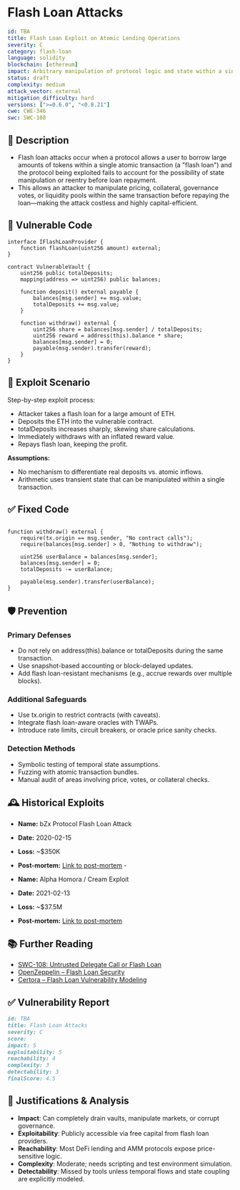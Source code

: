 # Flash Loan Attacks

```YAML
id: TBA
title: Flash Loan Exploit on Atomic Lending Operations
severity: C
category: flash-loan
language: solidity
blockchain: [ethereum]
impact: Arbitrary manipulation of protocol logic and state within a single transaction
status: draft
complexity: medium
attack_vector: external
mitigation_difficulty: hard
versions: [">=0.6.0", "<0.8.21"]
cwe: CWE-346
swc: SWC-108
```

## 📝 Description

- Flash loan attacks occur when a protocol allows a user to borrow large amounts of tokens within a single atomic transaction (a "flash loan") and the protocol being exploited fails to account for the possibility of state manipulation or reentry before loan repayment. 
- This allows an attacker to manipulate pricing, collateral, governance votes, or liquidity pools within the same transaction before repaying the loan—making the attack costless and highly capital-efficient.

## 🚨 Vulnerable Code

```solidity
interface IFlashLoanProvider {
    function flashLoan(uint256 amount) external;
}

contract VulnerableVault {
    uint256 public totalDeposits;
    mapping(address => uint256) public balances;

    function deposit() external payable {
        balances[msg.sender] += msg.value;
        totalDeposits += msg.value;
    }

    function withdraw() external {
        uint256 share = balances[msg.sender] / totalDeposits;
        uint256 reward = address(this).balance * share;
        balances[msg.sender] = 0;
        payable(msg.sender).transfer(reward);
    }
}
```

## 🧪 Exploit Scenario

Step-by-step exploit process:

- Attacker takes a flash loan for a large amount of ETH.
- Deposits the ETH into the vulnerable contract.
- totalDeposits increases sharply, skewing share calculations.
- Immediately withdraws with an inflated reward value.
- Repays flash loan, keeping the profit.

**Assumptions:**

- No mechanism to differentiate real deposits vs. atomic inflows.
- Arithmetic uses transient state that can be manipulated within a single transaction.

## ✅ Fixed Code

```solidity

function withdraw() external {
    require(tx.origin == msg.sender, "No contract calls");
    require(balances[msg.sender] > 0, "Nothing to withdraw");

    uint256 userBalance = balances[msg.sender];
    balances[msg.sender] = 0;
    totalDeposits -= userBalance;

    payable(msg.sender).transfer(userBalance);
}
```

## 🛡️ Prevention

### Primary Defenses

- Do not rely on address(this).balance or totalDeposits during the same transaction.
- Use snapshot-based accounting or block-delayed updates.
- Add flash loan-resistant mechanisms (e.g., accrue rewards over multiple blocks).

### Additional Safeguards

- Use tx.origin to restrict contracts (with caveats).
- Integrate flash loan-aware oracles with TWAPs.
- Introduce rate limits, circuit breakers, or oracle price sanity checks.

### Detection Methods

- Symbolic testing of temporal state assumptions.
- Fuzzing with atomic transaction bundles.
- Manual audit of areas involving price, votes, or collateral checks.


## 🕰️ Historical Exploits

- **Name:** bZx Protocol Flash Loan Attack
- **Date:** 2020-02-15 
- **Loss:** ~$350K 
- **Post-mortem:** [Link to post-mortem](https://bzx.network/blog/postmortem-incident-feb-15th) - 
 

- **Name:** Alpha Homora / Cream Exploit 
- **Date:** 2021-02-13 
- **Loss:** ~$37.5M 
- **Post-mortem:** [Link to post-mortem](https://rekt.news/alpha-homora-rekt/) 


## 📚 Further Reading

- [SWC-108: Untrusted Delegate Call or Flash Loan](https://swcregistry.io/docs/SWC-108) 
- [OpenZeppelin – Flash Loan Security](https://blog.openzeppelin.com/defending-defi-flash-loan-attacks/) 
- [Certora – Flash Loan Vulnerability Modeling](https://blog.certora.com/why-do-flash-loans-keep-breaking-defi-22f4d93b6299) 

## ✅ Vulnerability Report 

```markdown
id: TBA
title: Flash Loan Attacks
severity: C
score:
impact: 5         
exploitability: 5 
reachability: 4   
complexity: 3     
detectability: 3  
finalScore: 4.5
```

## 📄 Justifications & Analysis

- **Impact**: Can completely drain vaults, manipulate markets, or corrupt governance.
- **Exploitability**: Publicly accessible via free capital from flash loan providers.
- **Reachability**: Most DeFi lending and AMM protocols expose price-sensitive logic.
- **Complexity**: Moderate; needs scripting and test environment simulation.
- **Detectability**: Missed by tools unless temporal flows and state coupling are explicitly modeled.
